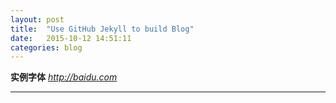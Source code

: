 ```yaml
---
layout: post
title:  "Use GitHub Jekyll to build Blog"
date:   2015-10-12 14:51:11
categories: blog
---
```


**实例字体**
*http://baidu.com*

----------
